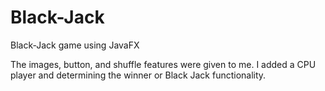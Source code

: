 # Black-Jack
Black-Jack game using JavaFX


The images, button, and shuffle features were given to me. I added a CPU player and determining the winner or Black Jack functionality.
